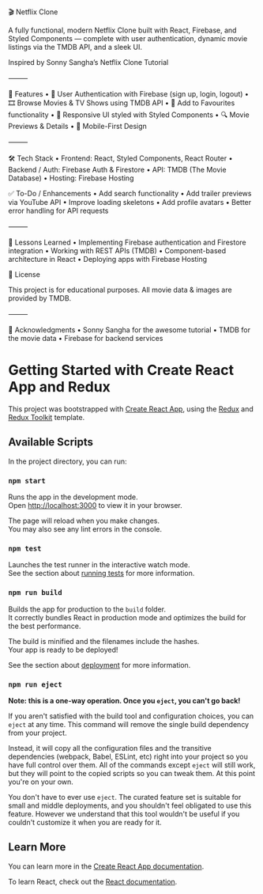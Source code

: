 🎬 Netflix Clone

A fully functional, modern Netflix Clone built with React, Firebase, and Styled Components — complete with user authentication, dynamic movie listings via the TMDB API, and a sleek UI.

Inspired by Sonny Sangha’s Netflix Clone Tutorial

⸻

🚀 Features
	•	🔐 User Authentication with Firebase (sign up, login, logout)
	•	🎞️ Browse Movies & TV Shows using TMDB API
	•	💾 Add to Favourites functionality
	•	🎨 Responsive UI styled with Styled Components
	•	🔍 Movie Previews & Details
	•	📱 Mobile-First Design

⸻

🛠 Tech Stack
	•	Frontend: React, Styled Components, React Router
	•	Backend / Auth: Firebase Auth & Firestore
	•	API: TMDB (The Movie Database)
	•	Hosting: Firebase Hosting

✅ To-Do / Enhancements
	•	Add search functionality
	•	Add trailer previews via YouTube API
	•	Improve loading skeletons
	•	Add profile avatars
	•	Better error handling for API requests

⸻

🧠 Lessons Learned
	•	Implementing Firebase authentication and Firestore integration
	•	Working with REST APIs (TMDB)
	•	Component-based architecture in React
	•	Deploying apps with Firebase Hosting

📜 License

This project is for educational purposes. All movie data & images are provided by TMDB.

⸻

🙌 Acknowledgments
	•	Sonny Sangha for the awesome tutorial
	•	TMDB for the movie data
	•	Firebase for backend services


# Getting Started with Create React App and Redux

This project was bootstrapped with [Create React App](https://github.com/facebook/create-react-app), using the [Redux](https://redux.js.org/) and [Redux Toolkit](https://redux-toolkit.js.org/) template.

## Available Scripts

In the project directory, you can run:

### `npm start`

Runs the app in the development mode.\
Open [http://localhost:3000](http://localhost:3000) to view it in your browser.

The page will reload when you make changes.\
You may also see any lint errors in the console.

### `npm test`

Launches the test runner in the interactive watch mode.\
See the section about [running tests](https://facebook.github.io/create-react-app/docs/running-tests) for more information.

### `npm run build`

Builds the app for production to the `build` folder.\
It correctly bundles React in production mode and optimizes the build for the best performance.

The build is minified and the filenames include the hashes.\
Your app is ready to be deployed!

See the section about [deployment](https://facebook.github.io/create-react-app/docs/deployment) for more information.

### `npm run eject`

**Note: this is a one-way operation. Once you `eject`, you can't go back!**

If you aren't satisfied with the build tool and configuration choices, you can `eject` at any time. This command will remove the single build dependency from your project.

Instead, it will copy all the configuration files and the transitive dependencies (webpack, Babel, ESLint, etc) right into your project so you have full control over them. All of the commands except `eject` will still work, but they will point to the copied scripts so you can tweak them. At this point you're on your own.

You don't have to ever use `eject`. The curated feature set is suitable for small and middle deployments, and you shouldn't feel obligated to use this feature. However we understand that this tool wouldn't be useful if you couldn't customize it when you are ready for it.

## Learn More

You can learn more in the [Create React App documentation](https://facebook.github.io/create-react-app/docs/getting-started).

To learn React, check out the [React documentation](https://reactjs.org/).
